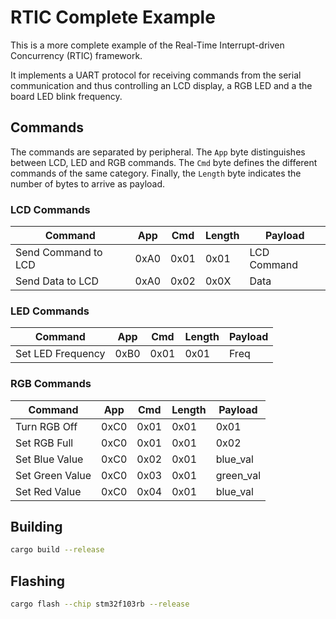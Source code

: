 # RTIC Complete Example
This is a more complete example of the Real-Time Interrupt-driven Concurrency (RTIC) framework.

It implements a UART protocol for receiving commands from the serial communication and thus controlling an LCD display, a RGB LED and a the board LED blink frequency.

## Commands
The commands are separated by peripheral. The `App` byte distinguishes between LCD, LED and RGB commands. The `Cmd` byte defines the different commands of the same category. Finally, the `Length` byte indicates the number of bytes to arrive as payload.

### LCD Commands
| Command             | App  | Cmd  | Length | Payload     |
|---------------------|------|------|--------|-------------|
| Send Command to LCD | 0xA0 | 0x01 | 0x01   | LCD Command |
| Send Data to LCD    | 0xA0 | 0x02 | 0x0X   | Data        |

### LED Commands
| Command           | App  | Cmd  | Length | Payload |
|-------------------|------|------|--------|---------|
| Set LED Frequency | 0xB0 | 0x01 | 0x01   | Freq    |

### RGB Commands
| Command         | App  | Cmd  | Length | Payload   |
|-----------------|------|------|--------|-----------|
| Turn RGB Off    | 0xC0 | 0x01 | 0x01   | 0x01      |
| Set RGB Full    | 0xC0 | 0x01 | 0x01   | 0x02      |
| Set Blue Value  | 0xC0 | 0x02 | 0x01   | blue_val  |
| Set Green Value | 0xC0 | 0x03 | 0x01   | green_val |
| Set Red Value   | 0xC0 | 0x04 | 0x01   | blue_val  |

## Building
```bash
cargo build --release
```

## Flashing
```bash
cargo flash --chip stm32f103rb --release
```
